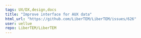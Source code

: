 ```yaml
---
tags: UX/DX,design,docs
title: "Improve interface for AUX data"
html_url: "https://github.com/LiberTEM/LiberTEM/issues/626"
user: uellue
repo: LiberTEM/LiberTEM
---
```


